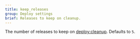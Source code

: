 ```yaml
---
title: keep_releases
group: Deploy settings
brief: Releases to keep on cleanup.
---
```


The number of releases to keep on [deploy:cleanup](../tasks/deploy_cleanup.html). Defaults to `5`.
